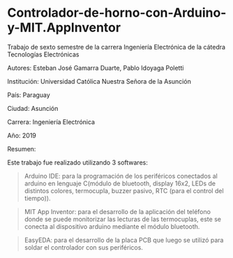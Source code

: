 # Controlador-de-horno-con-Arduino-y-MIT.AppInventor
Trabajo de sexto semestre de la carrera Ingeniería Electrónica de la cátedra Tecnologías Electrónicas

Autores: Esteban José Gamarra Duarte, Pablo Idoyaga Poletti

Institución: Universidad Católica Nuestra Señora de la Asunción

País: Paraguay

Ciudad: Asunción

Carrera: Ingeniería Electrónica

Año: 2019

Resumen: 

Este trabajo fue realizado utilizando 3 softwares:

> Arduino IDE: para la programación de los periféricos conectados al arduino en lenguaje C(módulo de bluetooth, display 16x2, LEDs de distintos colores, termocupla, buzzer pasivo, RTC (para el control del tiempo)).

> MIT App Inventor: para el desarrollo de la aplicación del teléfono donde se puede monitorizar las lecturas de las termocuplas, este se conecta al dispositivo arduino mediante el módulo bluetooth. 

> EasyEDA: para el desarrollo de la placa PCB que luego se utilizó para soldar el controlador con sus periféricos.
